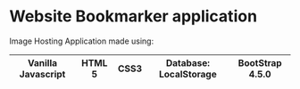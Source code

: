# Website Bookmarker application 

Image Hosting Application made using:

| Vanilla Javascript | HTML 5 | CSS3 | Database: LocalStorage | BootStrap 4.5.0 |
|--------------------|--------|------|------------------------|-----------------|
